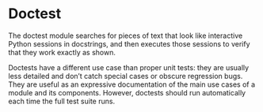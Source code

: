 Doctest
=======

The doctest module searches for pieces of text that look like interactive
Python sessions in docstrings, and then executes those sessions to verify that
they work exactly as shown.

Doctests have a different use case than proper unit tests: they are usually
less detailed and don’t catch special cases or obscure regression bugs. They
are useful as an expressive documentation of the main use cases of a module and
its components. However, doctests should run automatically each time the full
test suite runs.
